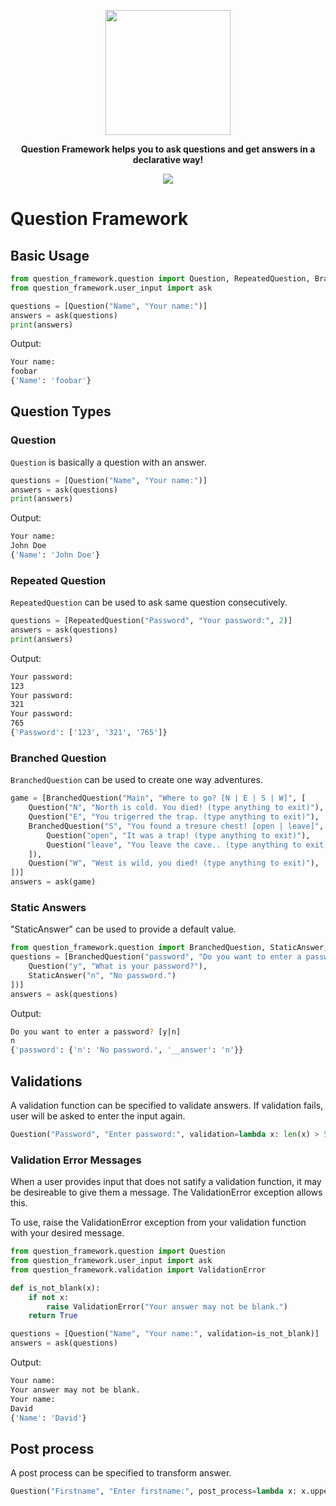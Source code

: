 <p align="center">
  <img height="200px" src="https://raw.githubusercontent.com/dapryor/question-framework/master/assets/logo.png">
</p>
<p align="center">
       <b>Question Framework helps you to ask questions and get answers in a declarative way!</b>
</p>

<p align="center">
  <a href="https://github.com/dapryor/question-framework/blob/master/LICENSE">
    <img src="https://img.shields.io/github/license/dapryor/question-framework.svg">
  </a>
</p>

# Question Framework

## Basic Usage

```python
from question_framework.question import Question, RepeatedQuestion, BranchedQuestion
from question_framework.user_input import ask

questions = [Question("Name", "Your name:")]
answers = ask(questions)
print(answers)
```

Output:

```bash
Your name:
foobar
{'Name': 'foobar'}
```

## Question Types

### Question

`Question` is basically a question with an answer.

```python
questions = [Question("Name", "Your name:")]
answers = ask(questions)
print(answers)
```

Output:

```bash
Your name:
John Doe
{'Name': 'John Doe'}
```

### Repeated Question

`RepeatedQuestion` can be used to ask same question consecutively.

```python
questions = [RepeatedQuestion("Password", "Your password:", 2)]
answers = ask(questions)
print(answers)
```

Output:

```bash
Your password:
123
Your password:
321
Your password:
765
{'Password': ['123', '321', '765']}
```

### Branched Question

`BranchedQuestion` can be used to create one way adventures.

```python
game = [BranchedQuestion("Main", "Where to go? [N | E | S | W]", [
    Question("N", "North is cold. You died! (type anything to exit)"),
    Question("E", "You trigerred the trap. (type anything to exit)"),
    BranchedQuestion("S", "You found a tresure chest! [open | leave]", [
        Question("open", "It was a trap! (type anything to exit)"),
        Question("leave", "You leave the cave.. (type anything to exit)"),
    ]),
    Question("W", "West is wild, you died! (type anything to exit)"),
])]
answers = ask(game)
```

### Static Answers

"StaticAnswer" can be used to provide a default value.

```python
from question_framework.question import BranchedQuestion, StaticAnswer, Question
questions = [BranchedQuestion("password", "Do you want to enter a password? [y|n]", [
    Question("y", "What is your password?"),
    StaticAnswer("n", "No password.")
])]
answers = ask(questions)
```

Output:

```bash
Do you want to enter a password? [y|n]
n
{'password': {'n': 'No password.', '__answer': 'n'}}
```

## Validations

A validation function can be specified to validate answers. If validation fails, user will be asked to enter the input again.

```python
Question("Password", "Enter password:", validation=lambda x: len(x) > 5)
```

### Validation Error Messages

When a user provides input that does not satify a validation function, it may be desireable to give them a message.  The ValidationError exception allows this.

To use, raise the ValidationError exception from your validation function with your desired message.

```python
from question_framework.question import Question
from question_framework.user_input import ask
from question_framework.validation import ValidationError

def is_not_blank(x):
    if not x:
        raise ValidationError("Your answer may not be blank.")
    return True

questions = [Question("Name", "Your name:", validation=is_not_blank)]
answers = ask(questions)
```

Output:

```bash
Your name:
Your answer may not be blank.
Your name:
David
{'Name': 'David'}
```

## Post process

A post process can be specified to transform answer.

```python
Question("Firstname", "Enter firstname:", post_process=lambda x: x.upper())
```
